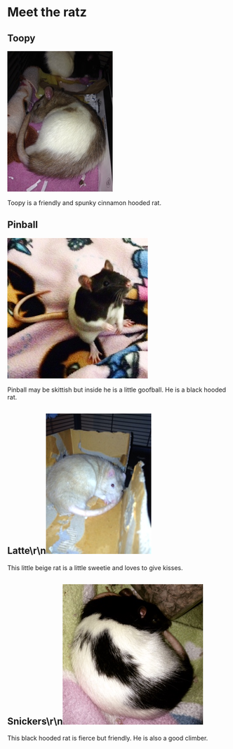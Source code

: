 
# Meet the ratz

## Toopy

![Toopy](toopy.JPG)

Toopy is a friendly and spunky cinnamon hooded rat.

## Pinball

![Pinball](pinball.JPG)

Pinball may be skittish but inside he is a little goofball. He is a black hooded rat.

## Latte\r\n![Latte](latte.JPG)

This little beige rat is a little sweetie and loves to give kisses.

## Snickers\r\n![Snickers](snickers.JPG)

This black hooded rat is fierce but friendly. He is also a good climber.